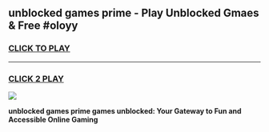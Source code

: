 
## unblocked games prime - Play Unblocked Gmaes & Free #oloyy
<h3>
<a href="https://news.freeplayer.one?title=unblocked_games_prime&ref=03M">CLICK TO PLAY</a></h3>
<hr>

<h3>
<a href="https://news.freeplayer.one?title=unblocked_games_prime&ref=03M">CLICK 2 PLAY</a>
  
</h3>

<a href="https://news.freeplayer.one?title=unblocked_games_prime&ref=03M"><img src="https://clearcache.store/games.png"></a>


**unblocked games prime games unblocked: Your Gateway to Fun and Accessible Online Gaming**
